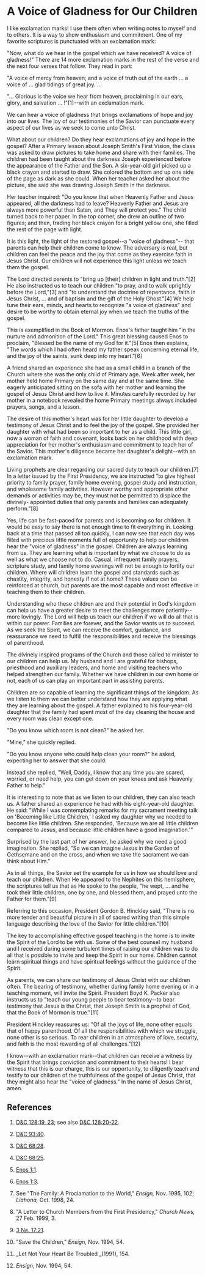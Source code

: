 # A Voice of Gladness for Our Children

I like exclamation marks! I use them often when writing notes to myself and to
others. It is a way to show enthusiasm and commitment. One of my favorite
scriptures is punctuated with an exclamation mark:

"Now, what do we hear in the gospel which we have received? A voice of
gladness!" There are 14 more exclamation marks in the rest of the verse and
the next four verses that follow. They read in part:

"A voice of mercy from heaven; and a voice of truth out of the earth ... a voice
of ... glad tidings of great joy. ...

"... Glorious is the voice we hear from heaven, proclaiming in our ears, glory,
and salvation ... !"[1]--with an exclamation mark.

We can hear a voice of gladness that brings exclamations of hope and joy into
our lives. The joy of our testimonies of the Savior can punctuate every aspect
of our lives as we seek to come unto Christ.

What about our children? Do they hear exclamations of joy and hope in the
gospel? After a Primary lesson about Joseph Smith's First Vision, the class
was asked to draw pictures to take home and share with their families. The
children had been taught about the darkness Joseph experienced before the
appearance of the Father and the Son. A six-year-old girl picked up a black
crayon and started to draw. She colored the bottom and up one side of the page
as dark as she could. When her teacher asked her about the picture, she said
she was drawing Joseph Smith in the darkness.

Her teacher inquired: "Do you know that when Heavenly Father and Jesus
appeared, all the darkness had to leave? Heavenly Father and Jesus are always
more powerful than Satan, and They will protect you." The child turned back to
her paper. In the top corner, she drew an outline of two figures; and then,
trading her black crayon for a bright yellow one, she filled the rest of the
page with light.

It is this light, the light of the restored gospel--a "voice of gladness"--
that parents can help their children come to know. The adversary is real, but
children can feel the peace and the joy that come as they exercise faith in
Jesus Christ. Our children will not experience this light unless we teach them
the gospel.

The Lord directed parents to "bring up [their] children in light and
truth."[2] He also instructed us to teach our children "to pray, and to walk
uprightly before the Lord,"[3] and "to understand the doctrine of repentance,
faith in Jesus Christ, ... and of baptism and the gift of the Holy Ghost."[4] We
help tune their ears, minds, and hearts to recognize "a voice of gladness" and
desire to be worthy to obtain eternal joy when we teach the truths of the
gospel.

This is exemplified in the Book of Mormon. Enos's father taught him "in the
nurture and admonition of the Lord." This great blessing caused Enos to
proclaim, "Blessed be the name of my God for it."[5] Enos then explains, "The
words which I had often heard my father speak concerning eternal life, and the
joy of the saints, sunk deep into my heart."[6]

A friend shared an experience she had as a small child in a branch of the
Church where she was the only child of Primary age. Week after week, her
mother held home Primary on the same day and at the same time. She eagerly
anticipated sitting on the sofa with her mother and learning the gospel of
Jesus Christ and how to live it. Minutes carefully recorded by her mother in a
notebook revealed the home Primary meetings always included prayers, songs,
and a lesson.

The desire of this mother's heart was for her little daughter to develop a
testimony of Jesus Christ and to feel the joy of the gospel. She provided her
daughter with what had been so important to her as a child. This little girl,
now a woman of faith and covenant, looks back on her childhood with deep
appreciation for her mother's enthusiasm and commitment to teach her of the
Savior. This mother's diligence became her daughter's delight--with an
exclamation mark.

Living prophets are clear regarding our sacred duty to teach our children.[7]
In a letter issued by the First Presidency, we are instructed "to give highest
priority to family prayer, family home evening, gospel study and instruction,
and wholesome family activities. However worthy and appropriate other demands
or activities may be, they must not be permitted to displace the divinely-
appointed duties that only parents and families can adequately perform."[8]

Yes, life can be fast-paced for parents and is becoming so for children. It
would be easy to say there is not enough time to fit everything in. Looking
back at a time that passed all too quickly, I can now see that each day was
filled with precious little moments full of opportunity to help our children
hear the "voice of gladness" in the gospel. Children are always learning from
us. They are learning what is important by what we choose to do as well as
what we choose not to do. Casual, infrequent family prayers, scripture study,
and family home evenings will not be enough to fortify our children. Where
will children learn the gospel and standards such as chastity, integrity, and
honesty if not at home? These values can be reinforced at church, but parents
are the most capable and most effective in teaching them to their children.

Understanding who these children are and their potential in God's kingdom can
help us have a greater desire to meet the challenges more patiently--more
lovingly. The Lord will help us teach our children if we will do all that is
within our power. Families are forever, and the Savior wants us to succeed. As
we seek the Spirit, we can receive the comfort, guidance, and reassurance we
need to fulfill the responsibilities and receive the blessings of parenthood.

The divinely inspired programs of the Church and those called to minister to
our children can help us. My husband and I are grateful for bishops,
priesthood and auxiliary leaders, and home and visiting teachers who helped
strengthen our family. Whether we have children in our own home or not, each
of us can play an important part in assisting parents.

Children are so capable of learning the significant things of the kingdom. As
we listen to them we can better understand how they are applying what they are
learning about the gospel. A father explained to his four-year-old daughter
that the family had spent most of the day cleaning the house and every room
was clean except one.

"Do you know which room is not clean?" he asked her.

"Mine," she quickly replied.

"Do you know anyone who could help clean your room?" he asked, expecting her
to answer that she could.

Instead she replied, "Well, Daddy, I know that any time you are scared,
worried, or need help, you can get down on your knees and ask Heavenly Father
to help."

It is interesting to note that as we listen to our children, they can also
teach us. A father shared an experience he had with his eight-year-old
daughter. He said: "While I was contemplating remarks for my sacrament meeting
talk on 'Becoming like Little Children,' I asked my daughter why we needed to
become like little children. She responded, 'Because we are all little
children compared to Jesus, and because little children have a good
imagination.'"

Surprised by the last part of her answer, he asked why we need a good
imagination. She replied, "So we can imagine Jesus in the Garden of Gethsemane
and on the cross, and when we take the sacrament we can think about Him."

As in all things, the Savior set the example for us in how we should love and
teach our children. When He appeared to the Nephites on this hemisphere, the
scriptures tell us that as He spoke to the people, "he wept, ... and he took
their little children, one by one, and blessed them, and prayed unto the
Father for them."[9]

Referring to this occasion, President Gordon B. Hinckley said, "There is no
more tender and beautiful picture in all of sacred writing than this simple
language describing the love of the Savior for little children."[10]

The key to accomplishing effective gospel teaching in the home is to invite
the Spirit of the Lord to be with us. Some of the best counsel my husband and
I received during some turbulent times of raising our children was to do all
that is possible to invite and keep the Spirit in our home. Children cannot
learn spiritual things and have spiritual feelings without the guidance of the
Spirit.

As parents, we can share our testimony of Jesus Christ with our children
often. The bearing of testimony, whether during family home evening or in a
teaching moment, will invite the Spirit. President Boyd K. Packer also
instructs us to "teach our young people to bear testimony--to bear testimony
that Jesus is the Christ, that Joseph Smith is a prophet of God, that the Book
of Mormon is true."[11]

President Hinckley reassures us: "Of all the joys of life, none other equals
that of happy parenthood. Of all the responsibilities with which we struggle,
none other is so serious. To rear children in an atmosphere of love, security,
and faith is the most rewarding of all challenges."[12]

I know--with an exclamation mark--that children can receive a witness by the
Spirit that brings conviction and commitment to their hearts! I bear witness
that this is our charge, this is our opportunity, to diligently teach and
testify to our children of the truthfulness of the gospel of Jesus Christ,
that they might also hear the "voice of gladness." In the name of Jesus
Christ, amen.

## References

  1. [D&amp;C 128:19, 23](https://www.lds.org/scriptures/dc-testament/dc/128.19,23?lang=eng#18); see also [D&amp;C 128:20-22](https://www.lds.org/scriptures/dc-testament/dc/128.20-22?lang=eng#19).

  2. [D&amp;C 93:40](https://www.lds.org/scriptures/dc-testament/dc/93.40?lang=eng#39).

  3. [D&amp;C 68:28](https://www.lds.org/scriptures/dc-testament/dc/68.28?lang=eng#27).

  4. [D&amp;C 68:25](https://www.lds.org/scriptures/dc-testament/dc/68.25?lang=eng#24).

  5. [Enos 1:1](https://www.lds.org/scriptures/bofm/enos/1.1?lang=eng#0).

  6. [Enos 1:3](https://www.lds.org/scriptures/bofm/enos/1.3?lang=eng#2).

  7. See "The Family: A Proclamation to the World," _Ensign,_ Nov. 1995, 102; _Liahona,_ Oct. 1998, 24.

  8. "A Letter to Church Members from the First Presidency," _Church News,_ 27 Feb. 1999, 3.

  9. [3 Ne. 17:21](https://www.lds.org/scriptures/bofm/3-ne/17.21?lang=eng#20).

  10. "Save the Children," _Ensign,_ Nov. 1994, 54.

  11. _Let Not Your Heart Be Troubled _(1991), 154.

  12. _Ensign,_ Nov. 1994, 54.

